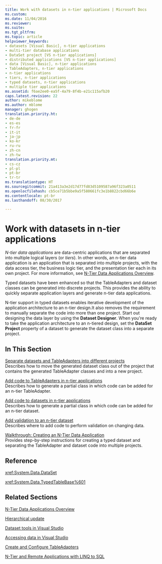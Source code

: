 ```yaml
---
title: Work with datasets in n-tier applications | Microsoft Docs
ms.custom: 
ms.date: 11/04/2016
ms.reviewer: 
ms.suite: 
ms.tgt_pltfrm: 
ms.topic: article
helpviewer_keywords:
- datasets [Visual Basic], n-tier applications
- multi-tier database applications
- DataSet project [VS n-tier applications]
- distributed applications [VS n-tier applications]
- data [Visual Basic], n-tier applications
- TableAdapters, n-tier applications
- n-tier applications
- tiers, n-tier applications
- typed datasets, n-tier applications
- multiple tier applications
ms.assetid: f6ae2ee0-ea5f-4a79-8f4b-e21c115afb20
caps.latest.revision: 22
author: mikeblome
ms.author: mblome
manager: ghogen
translation.priority.ht:
- de-de
- es-es
- fr-fr
- it-it
- ja-jp
- ko-kr
- ru-ru
- zh-cn
- zh-tw
translation.priority.mt:
- cs-cz
- pl-pl
- pt-br
- tr-tr
ms.translationtype: HT
ms.sourcegitcommit: 21a413a3e2d17d77fd83d5109587a96f323a0511
ms.openlocfilehash: cb5ce71b5bbe9a5f580661fc3e1b8822cbd66b6e
ms.contentlocale: pt-br
ms.lasthandoff: 08/30/2017

---
```

# <a name="work-with-datasets-in-n-tier-applications"></a>Work with datasets in n-tier applications
*N-tier data applications* are data-centric applications that are separated into multiple logical layers (or *tiers*). In other words, an n-tier data application is an application that is separated into multiple projects, with the data access tier, the business logic tier, and the presentation tier each in its own project. For more information, see [N-Tier Data Applications Overview](../data-tools/n-tier-data-applications-overview.md).  
  
 Typed datasets have been enhanced so that the TableAdapters and dataset classes can be generated into discrete projects. This provides the ability to quickly separate application layers and generate n-tier data applications.  
  
 N-tier support in typed datasets enables iterative development of the application architecture to an n-tier design.It also removes the requirement to manually separate the code into more than one project. Start out designing the data layer by using the **Dataset Designer**. When you're ready to take the application architecture to an n-tiered design, set the **DataSet Project** property of a dataset to generate the dataset class into a separate project.  
  
## <a name="in-this-section"></a>In This Section  
 [Separate datasets and TableAdapters into different projects](../data-tools/separate-datasets-and-tableadapters-into-different-projects.md)  
 Describes how to move the generated dataset class out of the project that contains the generated TableAdapter classes and into a new project.  
  
 [Add code to TableAdapters in n-tier applications](../data-tools/add-code-to-tableadapters-in-n-tier-applications.md)  
 Describes how to generate a partial class in which code can be added for an n-tier TableAdapter.  
  
 [Add code to datasets in n-tier applications](../data-tools/add-code-to-datasets-in-n-tier-applications.md)  
 Describes how to generate a partial class in which code can be added for an n-tier dataset.  
  
 [Add validation to an n-tier dataset](../data-tools/add-validation-to-an-n-tier-dataset.md)  
 Describes where to add code to perform validation on changing data.  
  
 [Walkthrough: Creating an N-Tier Data Application](../data-tools/walkthrough-creating-an-n-tier-data-application.md)  
 Provides step-by-step instructions for creating a typed dataset and separating the TableAdapter and dataset code into multiple projects.  
  
## <a name="reference"></a>Reference  
 <xref:System.Data.DataSet>  
  
 <xref:System.Data.TypedTableBase%601>  
  
## <a name="related-sections"></a>Related Sections  
 [N-Tier Data Applications Overview](../data-tools/n-tier-data-applications-overview.md)  
  
 [Hierarchical update](../data-tools/hierarchical-update.md)  
  
 [Dataset tools in Visual Studio](../data-tools/dataset-tools-in-visual-studio.md)  
  
 [Accessing data in Visual Studio](../data-tools/accessing-data-in-visual-studio.md)  
  
 [Create and Configure TableAdapters](create-and-configure-tableadapters.md)   
  
 [N-Tier and Remote Applications with LINQ to SQL](http://msdn.microsoft.com/Library/854a1cdd-53cb-45f5-83ca-63962a9b3598)
